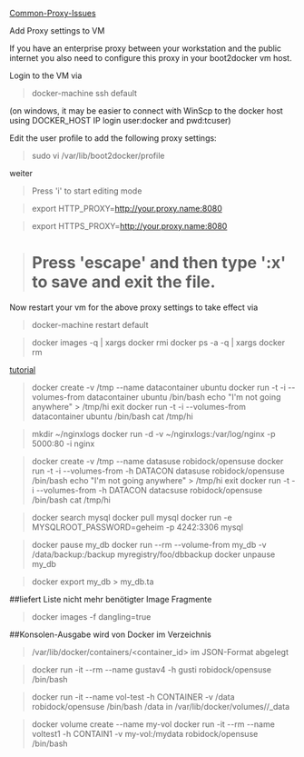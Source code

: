 [Common-Proxy-Issues ](https://github.com/docker/kitematic/wiki/Common-Proxy-Issues-&-Fixes)

Add Proxy settings to VM

If you have an enterprise proxy between your workstation and the public internet you also need to configure
this proxy in your boot2docker vm host.

Login to the VM via 
> docker-machine ssh default

(on windows, it may be easier to connect 
with WinScp to the docker host using DOCKER_HOST IP login user:docker and pwd:tcuser)

Edit the user profile to add the following proxy settings:

> sudo vi /var/lib/boot2docker/profile

  weiter
  
> Press 'i' to start editing mode

> export HTTP_PROXY=http://your.proxy.name:8080

> export HTTPS_PROXY=http://your.proxy.name:8080

> # Press 'escape' and then type ':x' to save and exit the file. 

Now restart your vm for the above proxy settings to take effect via
> docker-machine restart default



> docker  images  -q  | xargs docker  rmi
> docker ps -a -q  | xargs docker rm

[tutorial](https://www.digitalocean.com/community/tutorials/how-to-work-with-docker-data-volumes-on-ubuntu-14-04#learning-the-types-of-docker-data-volumes)
 
> docker create -v /tmp --name datacontainer ubuntu
  docker run -t -i --volumes-from datacontainer ubuntu /bin/bash
> echo "I'm not going anywhere" > /tmp/hi
> exit
> docker run -t -i --volumes-from datacontainer ubuntu /bin/bash
> cat /tmp/hi

> mkdir ~/nginxlogs
> docker run -d -v ~/nginxlogs:/var/log/nginx -p 5000:80 -i nginx


> docker create -v /tmp --name datasuse robidock/opensuse 
> docker run -t -i --volumes-from -h DATACON datasuse robidock/opensuse   /bin/bash
> echo "I'm not going anywhere" > /tmp/hi
> exit
> docker run -t -i --volumes-from -h DATACON datacsuse robidock/opensuse  /bin/bash
> cat /tmp/hi


>  docker search mysql
>  docker pull mysql
>  docker run -e MYSQLROOT_PASSWORD=geheim -p 4242:3306 mysql

> docker pause my_db
> docker run --rm --volume-from my_db  -v /data/backup:/backup  myregistry/foo/dbbackup
>  docker unpause my_db

> docker export my_db  > my_db.ta


##liefert Liste nicht mehr benötigter Image Fragmente
> docker images -f dangling=true 

##Konsolen-Ausgabe wird von Docker im Verzeichnis 
>  /var/lib/docker/containers/<container_id> im JSON-Format abgelegt

> docker run -it --rm --name gustav4 -h gusti robidock/opensuse  /bin/bash

> docker run -it --name vol-test -h CONTAINER -v /data robidock/opensuse  /bin/bash
>  /data  in /var/lib/docker/volumes/<VOLUME>/_data

> docker volume create  --name my-vol
> docker run -it --rm --name voltest1 -h CONTAIN1 -v my-vol:/mydata robidock/opensuse /bin/bash

